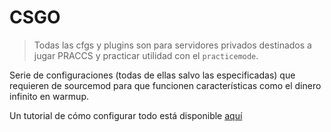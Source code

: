 # CSGO

> Todas las cfgs y plugins son para servidores privados destinados a jugar PRACCS y practicar utilidad con el `practicemode`.

Serie de configuraciones (todas de ellas salvo las especificadas) que requieren de sourcemod para que funcionen características como el dinero infinito en warmup.

Un tutorial de cómo configurar todo está disponible [aquí](https://www.youtube.com/watch?v=OLvgXZ_EmOY) 
